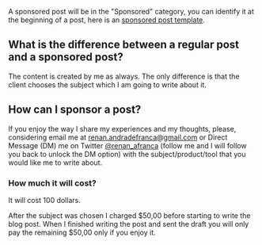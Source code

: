 A sponsored post will be in the "Sponsored" category, you can identify it at the beginning of a post, here is an [sponsored post template]().

## What is the difference between a regular post and a sponsored post?
The content is created by me as always. The only difference is that the client chooses the subject which I am going to write about it.

## How can I sponsor a post?
If you enjoy the way I share my experiences and my thoughts, please, considering email me at renan.andradefranca@gmail.com or Direct Message (DM) me on Twitter  [@renan_afranca](https://www.twitter.com/renan_afranca) (follow me and I will follow you back to unlock the DM option) with the subject/product/tool that you would like me to write about.
### How much it will cost?
It will cost 100 dollars.

After the subject was chosen I charged $50,00 before starting to write the blog post. When I finished writing the post and sent the draft you will only pay the remaining $50,00 only if you enjoy it.